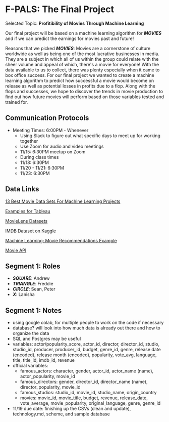 # F-PALS: The Final Project
Selected Topic: __Profitibility of Movies Through Machine Learning__

Our final project will be based on a machine learning algorithm for __*MOVIES*__ and if we can predict the earnings for movies past and future!

Reasons that we picked __*MOVIES*__: Movies are a cornerstone of culture worldwide as well as being one of the most lucrative businesses in media. They are a subject in which all of us within the group could relate with the sheer volume and appeal of which, there's a movie for everyone! With the data available to us to collect, there was plenty especially when it came to box office success. For our final project we wanted to create a machine learning algorithm to predict how successful a movie would become on release as well as potential losses in profits due to a flop. 
Along with the flops and successes, we hope to discover the trends in movie production to find out how future movies will perform based on those variables tested and trained for.

## Communication Protocols
* Meeting Times: 6:00PM - Whenever
  * Using Slack to figure out what specific days to meet up for working together
  * Use Zoom for audio and video meetings
  * 11/15: 6:30PM meetup on Zoom
  * During class times
  * 11/18: 6:30PM
  * 11/20 - 11/21: 6:30PM
  * 11/23: 6:30PM

## Data Links
[13 Best Movie Data Sets For Machine Learning Projects](https://imerit.net/blog/13-best-movie-data-sets-for-machine-learning-projects-all-pbm/)

[Examples for Tableau](https://public.tableau.com/search/all/%23Movies)

[MovieLens Datasets](https://grouplens.org/datasets/movielens/)

[IMDB Dataset on Kaggle](https://www.kaggle.com/columbine/imdb-dataset-sentiment-analysis-in-csv-format?select=Valid.csv)

[Machine Learning: Movie Recommendations Example](https://data-flair.training/blogs/data-science-r-movie-recommendation/)

[Movie API](https://www.themoviedb.org/documentation/api)


## Segment 1: Roles
* __*SQUARE*__: Andrew
* __*TRIANGLE*__: Freddie
* __*CIRCLE*__: Sean, Peter
* __*X*__: Lanisha


## Segment 1: Notes
* using google colab, for multiple people to work on the code if necessary
* database? will look into how much data is already out there and how to organize the data
* SQL and Postgres may be useful
* variables: actor/popularity_score, actor_id, director, director_id, studio, studio_id, producer, producer_id, budget, genre_id, genre, release date (encoded), release month (encoded), popularity, vote_avg, language, title, title_id, imdb_id, revenue
* official variables: 
  * famous_actors: character, gender, actor_id, actor_name (name), actor_popularity, movie_id
  * famous_directors: gender, director_id, director_name (name), director_popularity, movie_id
  * famous_studios: studio_id, movie_id, studio_name, origin_country
  * movies: movie_id, movie_title, budget, revenue, release_date, vote_average, movie_popularity, original_language, genre, genre_id
* 11/19 due date: finishing up the CSVs (clean and update), technology.md, scheme, and sample database